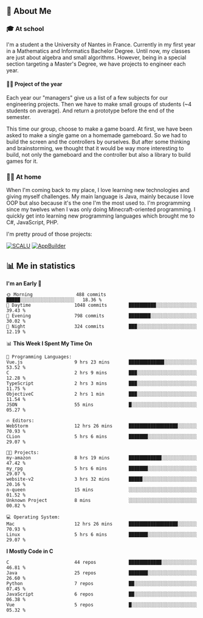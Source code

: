 ## 👀 About Me

### 🎓 At school

I'm a student a the University of Nantes in France. Currently in my first year in a Mathematics and Informatics Bachelor Degree. Until now, my classes are just about algebra and small algorithms. However, being in a special section targeting a Master's Degree, we have projects to engineer each year. 

#### 🔧🔬 Project of the year

Each year our "managers" give us a list of a few subjects for our engineering projects. Then we have to make small groups of students (~4 students on average). And return a prototype before the end of the semester.

This time our group, choose to make a game board. At first, we have been asked to make a single game on a homemade gameboard. So we had to build the screen and the controllers by ourselves. 
But after some thinking and brainstorming, we thought that it would be way more interesting to build, not only the gameboard and the controller but also a library to build games for it.

### 👨‍💻 At home

When I'm coming back to my place, I love learning new technologies and giving myself challenges. My main language is Java, mainly because I love OOP but also because it's the one I'm the most used to. I'm programming since my twelves when I was only doing Minecraft-oriented programming.  I quickly get into learning new programming languages which brought me to C#, JavaScript, PHP. 

I'm pretty proud of those projects:

[![SCALU](https://github-readme-stats.vercel.app/api/pin?username=renardfute&repo=SCALU)](https://github.com/renardfute/scalu)
[![AppBuilder](https://github-readme-stats.vercel.app/api/pin?username=pulsedev2&repo=AppBuilder)](https://github.com/pulsedev2/AppBuilder)

## 📊 Me in statistics
<!--START_SECTION:waka-->
**I'm an Early 🐤** 

```text
🌞 Morning                488 commits         █████░░░░░░░░░░░░░░░░░░░░   18.36 % 
🌆 Daytime                1048 commits        ██████████░░░░░░░░░░░░░░░   39.43 % 
🌃 Evening                798 commits         ████████░░░░░░░░░░░░░░░░░   30.02 % 
🌙 Night                  324 commits         ███░░░░░░░░░░░░░░░░░░░░░░   12.19 % 
```


📊 **This Week I Spent My Time On** 

```text
💬 Programming Languages: 
Vue.js                   9 hrs 23 mins       █████████████░░░░░░░░░░░░   53.52 % 
C                        2 hrs 9 mins        ███░░░░░░░░░░░░░░░░░░░░░░   12.28 % 
TypeScript               2 hrs 3 mins        ███░░░░░░░░░░░░░░░░░░░░░░   11.75 % 
ObjectiveC               2 hrs 1 min         ███░░░░░░░░░░░░░░░░░░░░░░   11.54 % 
JSON                     55 mins             █░░░░░░░░░░░░░░░░░░░░░░░░   05.27 % 

🔥 Editors: 
WebStorm                 12 hrs 26 mins      ██████████████████░░░░░░░   70.93 % 
CLion                    5 hrs 6 mins        ███████░░░░░░░░░░░░░░░░░░   29.07 % 

🐱‍💻 Projects: 
my-amazon                8 hrs 19 mins       ████████████░░░░░░░░░░░░░   47.42 % 
my_rpg                   5 hrs 6 mins        ███████░░░░░░░░░░░░░░░░░░   29.07 % 
website-v2               3 hrs 32 mins       █████░░░░░░░░░░░░░░░░░░░░   20.16 % 
n-queen                  15 mins             ░░░░░░░░░░░░░░░░░░░░░░░░░   01.52 % 
Unknown Project          8 mins              ░░░░░░░░░░░░░░░░░░░░░░░░░   00.82 % 

💻 Operating System: 
Mac                      12 hrs 26 mins      ██████████████████░░░░░░░   70.93 % 
Linux                    5 hrs 6 mins        ███████░░░░░░░░░░░░░░░░░░   29.07 % 
```

**I Mostly Code in C** 

```text
C                        44 repos            ████████████░░░░░░░░░░░░░   46.81 % 
Java                     25 repos            ███████░░░░░░░░░░░░░░░░░░   26.60 % 
Python                   7 repos             ██░░░░░░░░░░░░░░░░░░░░░░░   07.45 % 
JavaScript               6 repos             ██░░░░░░░░░░░░░░░░░░░░░░░   06.38 % 
Vue                      5 repos             █░░░░░░░░░░░░░░░░░░░░░░░░   05.32 % 
```




<!--END_SECTION:waka-->
